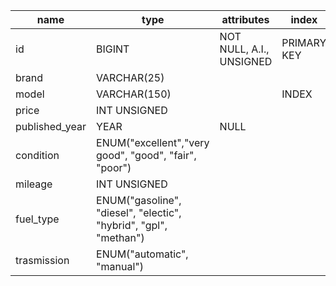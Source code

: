 | name           | type                                                             | attributes               | index       |
| -------------- | ---------------------------------------------------------------- | ------------------------ | ----------- |
| id             | BIGINT                                                           | NOT NULL, A.I., UNSIGNED | PRIMARY KEY |
| brand          | VARCHAR(25)                                                      |                          |             |
| model          | VARCHAR(150)                                                     |                          | INDEX       |
| price          | INT UNSIGNED                                                     |                          |             |
| published_year | YEAR                                                             | NULL                     |             |
| condition      | ENUM("excellent","very good", "good", "fair", "poor")            |                          |             |
| mileage        | INT UNSIGNED                                                     |                          |             |
| fuel_type      | ENUM("gasoline", "diesel", "electic", "hybrid", "gpl", "methan") |                          |             |
| trasmission    | ENUM("automatic", "manual")                                      |                          |             |
